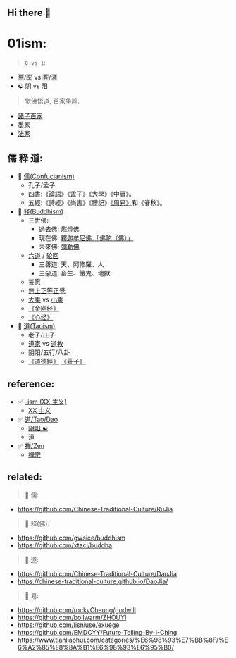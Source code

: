 ## Hi there 👋



# 01ism:

> `0 vs 1`:

- 🈚️/🈳 vs 🈶/🈵
- ☯️ 阴 vs 阳

> 觉佛悟道, 百家争鸣.

- [諸子百家](https://zh.wikipedia.org/zh-tw/%E8%AF%B8%E5%AD%90%E7%99%BE%E5%AE%B6)
- [墨家](https://zh.wikipedia.org/zh-tw/%E5%A2%A8%E5%AE%B6)
- [法家](https://zh.wikipedia.org/zh-tw/%E6%B3%95%E5%AE%B6)

## 儒 释 道:


- 💖 [儒(Confucianism)](https://zh.wikipedia.org/zh-tw/%E5%84%92%E5%AE%B6) 
    - 孔子/孟子
    - 四書:《論語》《孟子》《大學》《中庸》。
    - 五經:《詩經》《尚書》《禮記》[《周易》](https://zh.wikipedia.org/zh-tw/%E6%98%93%E7%BB%8F)和《春秋》。
- 💖 [释(Buddhism)](https://zh.wikipedia.org/zh-tw/%E4%BD%9B%E6%95%99) 
    - 三世佛:
        - 過去佛: [燃燈佛](https://zh.wikipedia.org/zh-tw/%E7%87%83%E7%81%AF%E4%BD%9B)
        - 現在佛: [釋迦牟尼佛 「佛陀（佛）」](https://zh.wikipedia.org/zh-tw/%E9%87%8A%E8%BF%A6%E7%89%9F%E5%B0%BC%E4%BD%9B)
        - 未來佛: [彌勒佛](https://zh.wikipedia.org/zh-tw/%E5%BD%8C%E5%8B%92%E8%8F%A9%E8%96%A9)
    - [六道](https://zh.wikipedia.org/zh-tw/%E5%85%AD%E9%81%93) / [轮回](https://zh.wikipedia.org/zh-tw/%E8%BD%AE%E5%9B%9E)
        - 三善道: 天、阿修羅、人
        - 三惡道: 畜生、餓鬼、地獄
    - [誓愿](https://zh.wikipedia.org/wiki/%E9%A1%98_(%E4%BD%9B%E6%95%99))
    - [無上正等正覺](https://zh.wikipedia.org/zh-tw/%E7%84%A1%E4%B8%8A%E6%AD%A3%E7%AD%89%E6%AD%A3%E8%A6%BA)
    - [大乘](https://zh.wikipedia.org/wiki/%E5%A4%A7%E4%B9%98%E4%BD%9B%E6%95%99) vs [小乘](https://zh.wikipedia.org/wiki/%E5%B0%8F%E4%B9%98%E4%BD%9B%E6%95%99)
    - [《金刚经》](https://zh.wikipedia.org/wiki/%E9%87%91%E5%89%9B%E7%B6%93)
    - [《心经》](https://zh.wikipedia.org/wiki/%E8%88%AC%E8%8B%A5%E6%B3%A2%E7%BE%85%E8%9C%9C%E5%A4%9A%E5%BF%83%E7%B6%93)
- 💖 [道(Taoism)](https://zh.wikipedia.org/zh-tw/%E9%81%93%E6%95%99)
    - 老子/庄子
    - [道家](https://zh.wikipedia.org/zh-tw/%E9%81%93%E5%AE%B6) vs [道教](https://zh.wikipedia.org/zh-tw/%E9%81%93%E6%95%99)
    - 阴阳/五行/八卦
    - [《道德經》](https://zh.wikipedia.org/zh-tw/%E8%80%81%E5%AD%90_(%E6%9B%B8)) [《莊子》](https://zh.wikipedia.org/zh-tw/%E8%8E%8A%E5%AD%90_(%E6%9B%B8))




## reference:

- ✅ [-ism (XX 主义)](https://en.wikipedia.org/wiki/-ism)
    - [XX 主义](https://zh.wikipedia.org/wiki/%E4%B8%BB%E4%B9%89)
- ✅ [道/Tao/Dao](https://en.wikipedia.org/wiki/Tao)
    - [阴阳 ☯️](https://zh.wikipedia.org/wiki/%E9%98%B4%E9%98%B3) 
    - [道](https://zh.wikipedia.org/wiki/%E9%81%93)
- ✅ [禅/Zen](https://en.wikipedia.org/wiki/Zen)
   - [禅宗](https://zh.wikipedia.org/zh-tw/%E7%A6%85%E5%AE%97)



## related:

> 🌈 儒:

- https://github.com/Chinese-Traditional-Culture/RuJia

> 🌈 释(佛):

- https://github.com/gwsice/buddhism
- https://github.com/xtaci/buddha

> 🌈 道:


- https://github.com/Chinese-Traditional-Culture/DaoJia
- https://chinese-traditional-culture.github.io/DaoJia/

> 🌈 易:

- https://github.com/rockyCheung/godwill
- https://github.com/bollwarm/ZHOUYI
- https://github.com/lisniuse/exuege
- https://github.com/EMDCYY/Future-Telling-By-I-Ching
- https://www.tianliaohui.com/categories/%E6%98%93%E7%BB%8F/%E6%A2%85%E8%8A%B1%E6%98%93%E6%95%B0/




<!--

**Here are some ideas to get you started:**

🙋‍♀️ A short introduction - what is your organization all about?
🌈 Contribution guidelines - how can the community get involved?
👩‍💻 Useful resources - where can the community find your docs? Is there anything else the community should know?
🍿 Fun facts - what does your team eat for breakfast?
🧙 Remember, you can do mighty things with the power of [Markdown](https://docs.github.com/github/writing-on-github/getting-started-with-writing-and-formatting-on-github/basic-writing-and-formatting-syntax)
-->
